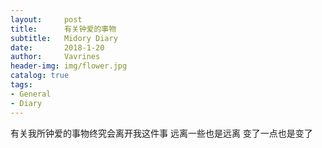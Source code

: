 ```yaml
---
layout:     post
title:      有关钟爱的事物
subtitle:   Midory Diary
date:       2018-1-20
author:     Vavrines
header-img: img/flower.jpg
catalog: true
tags:
- General
- Diary
---
```


有关我所钟爱的事物终究会离开我这件事
远离一些也是远离
变了一点也是变了
